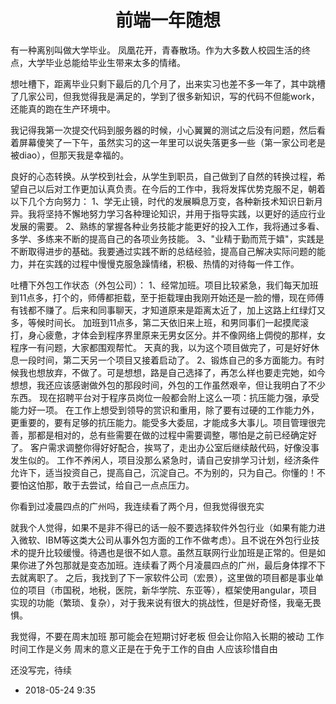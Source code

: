 <h1 align="center">前端一年随想</h1>
有一种离别叫做大学毕业。
凤凰花开，青春散场。作为大多数人校园生活的终点，大学毕业总能给毕业生带来太多的情绪。

想吐槽下，距离毕业只剩下最后的几个月了，出来实习也差不多一年了，其中跳槽了几家公司，但我觉得我是满足的，学到了很多新知识，写的代码不但能work，还能真的跑在生产环境中。

我记得我第一次提交代码到服务器的时候，小心翼翼的测试之后没有问题，然后看着屏幕傻笑了一下午，虽然实习的这一年里可以说失落更多一些（第一家公司老是被diao），但那天我是幸福的。

良好的心态转换。从学校到社会，从学生到职员，自己做到了自然的转换过程，希望自己以后对工作更加认真负责。在今后的工作中，我将发挥优势克服不足，朝着以下几个方向努力： 
1、学无止镜，时代的发展瞬息万变，各种新技术知识日新月异。我将坚持不懈地努力学习各种理论知识，并用于指导实践，以更好的适应行业发展的需要。 
2、熟练的掌握各种业务技能才能更好的投入工作，我将通过多看、多学、多练来不断的提高自己的各项业务技能。 
3、"业精于勤而荒于嬉"，实践是不断取得进步的基础。我要通过实践不断的总结经验，提高自己解决实际问题的能力，并在实践的过程中慢慢克服急躁情绪，积极、热情的对待每一件工作。

吐槽下外包工作状态（外包公司）： 
1、经常加班。项目比较紧急，我们每天加班到11点多，打个的，师傅都拒载，至于拒载理由我刚开始还是一脸的懵，现在师傅有钱都不赚了。后来和同事聊天，才知道原来是距离太近了，加上这路上红绿灯又多，等候时间长。 加班到11点多，第二天依旧来上班，和男同事们一起摸爬滚打，身心疲惫，才体会到程序界里原来无男女区分。并不像网络上倜傥的那样，女程序一有问题，大家都围观帮忙。 天真的我，以为这个项目做完了，可是好好休息一段时间，第二天另一个项目又接着启动了。 
2、锻炼自己的多方面能力。有时候我也想放弃，不做了。可是想想，路是自己选择了，再怎么样也要走完她，如今想想，我还应该感谢做外包的那段时间，外包的工作虽然艰辛，但让我明白了不少东西。 现在招聘平台对于程序员岗位一般都会附上这么一项：抗压能力强，承受能力好一项。 在工作上想受到领导的赏识和重用，除了要有过硬的工作能力外，更重要的，要有足够的抗压能力。能受多大委屈，才能成多大事儿。项目管理很完善，那都是相对的，总有些需要在做的过程中需要调整，哪怕是之前已经确定好了。 客户需求调整你得好好配合，挨骂了，走出办公室后继续敲代码，好像没事发生似的。 工作不养闲人，项目没那么紧急时，请自己安排学习计划，经济条件允许下，适当投资自己，提高自己，沉淀自己。不为别的，只为自己。你懂的！不要怕这怕那，敢于去尝试，给自己一点点压力。

你看到过凌晨四点的广州吗，我连续看了两个月，但我觉得很充实

就我个人觉得，如果不是非不得已的话一般不要选择软件外包行业（如果有能力进入微软、IBM等这类大公司从事外包方面的工作不做考虑）。且不说在外包行业技术的提升比较缓慢。待遇也是很不如人意。虽然互联网行业加班是正常的。但是如果你进了外包那就是变态加班。连续看了两个月凌晨四点的广州，最后身体撑不下去就离职了。
之后，我找到了下一家软件公司（宏景），这里做的项目都是事业单位的项目（市国税，地税，医院，新华学院、东亚等），框架使用angular，项目实现的功能（繁琐、复杂），对于我来说有很大的挑战性，但是好奇怪，我毫无畏惧。

我觉得，不要在周末加班
那可能会在短期讨好老板
但会让你陷入长期的被动
工作时间工作是义务
周末的意义正是在于免于工作的自由
人应该珍惜自由

还没写完，待续
- 2018-05-24 9:35